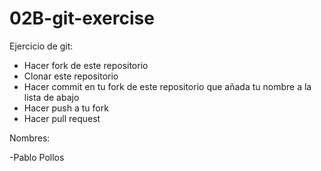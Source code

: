 # 02B-git-exercise

Ejercicio de git:

* Hacer fork de este repositorio
* Clonar este repositorio
* Hacer commit en tu fork de este repositorio
que añada tu nombre a la lista de abajo
* Hacer push a tu fork
* Hacer pull request

Nombres:

-Pablo Pollos
